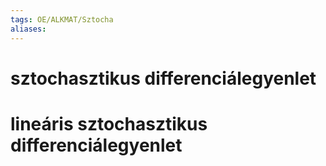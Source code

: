 ```yaml
---
tags: OE/ALKMAT/Sztocha 
aliases:
---
```


# sztochasztikus differenciálegyenlet

# lineáris sztochasztikus differenciálegyenlet